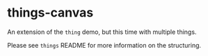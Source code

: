 # things-canvas

An extension of the `thing` demo, but this time with multiple things.

Please see `things` README for more information on the structuring.

